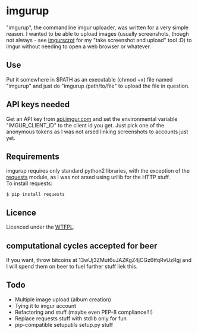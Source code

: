 # imgurup

"imgurup", the commandline imgur uploader, was written for a very simple reason. I wanted to be able to upload images (usually screenshots, though not always - see [imgurscrot](https://github.com/0x27/imgurscrot) for my "take screenshot and upload" tool :D) to imgur without needing to open a web browser or whatever.

## Use
Put it somewhere in $PATH as an executable (chmod +x) file named "imgurup" and just do "imgurup /path/to/file" to upload the file in question.

## API keys needed
Get an API key from [api.imgur.com](https://api.imgur.com) and set the environmental variable "IMGUR_CLIENT_ID" to the client id you get. Just pick one of the anonymous tokens as I was not arsed linking screenshots 
to accounts just yet.

## Requirements
imgurup requires only standard python2 libraries, with the exception of the [requests](https://pypi.python.org/pypi/requests) module, as I was not arsed using urllib for the HTTP stuff.  
To install requests:
```
$ pip install requests
```

## Licence
Licenced under the [WTFPL](http://www.wtfpl.net/).

## computational cycles accepted for beer
If you want, throw bitcoins at 13wUj3ZMut6uJAZKgZ4jCGz6tfqRvUzRgj and I will spend them on beer to fuel further stuff liek this.

## Todo
* Multiple image upload (album creation)
* Tying it to imgur account
* Refactoring and stuff (maybe even PEP-8 compliance!!!)
* Replace requests stuff with stdlib only for fun
* pip-compatible setuputils setup.py stuff
